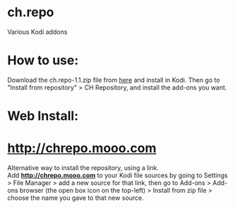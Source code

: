 # ch.repo
Various Kodi addons

# How to use:
Download the ch.repo-1.1.zip file from [here](https://github.com/christianhaitian/ch.repo/raw/master/ch.repo-1.1.zip) and install in Kodi. Then go to "Install from repository" > CH Repository, and install the add-ons you want.

# Web Install:
# http://chrepo.mooo.com
Alternative way to install the repository, using a link.  
Add **http://chrepo.mooo.com** to your Kodi file sources by going to Settings > File Manager > add a new source for that link, then go to Add-ons > Add-ons browser (the open box icon on the top-left) > Install from zip file > choose the name you gave to that new source.
